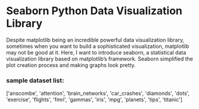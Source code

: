 # Seaborn Python Data Visualization Library
Despite matplotlib being an incredible powerful data visualization library, sometimes when you want to build a sophisticated visualization, matplotlib may not be good at it. Here, I want to introduce seaborn, a statistical data visualization library based on matplotlib’s framework. Seaborn simplified the plot creation process and making graphs look pretty.  

### sample dataset list:
['anscombe', 'attention', 'brain_networks', 'car_crashes', 'diamonds', 'dots', 'exercise', 'flights', 'fmri', 'gammas', 'iris', 'mpg', 'planets', 'tips', 'titanic']
